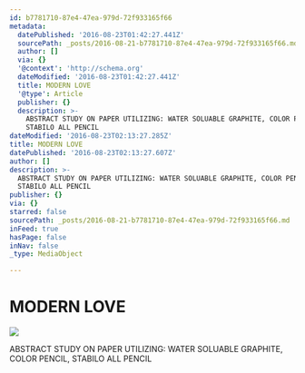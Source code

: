 ```yaml
---
id: b7781710-87e4-47ea-979d-72f933165f66
metadata:
  datePublished: '2016-08-23T01:42:27.441Z'
  sourcePath: _posts/2016-08-21-b7781710-87e4-47ea-979d-72f933165f66.md
  author: []
  via: {}
  '@context': 'http://schema.org'
  dateModified: '2016-08-23T01:42:27.441Z'
  title: MODERN LOVE
  '@type': Article
  publisher: {}
  description: >-
    ABSTRACT STUDY ON PAPER UTILIZING: WATER SOLUABLE GRAPHITE, COLOR PENCIL,
    STABILO ALL PENCIL
dateModified: '2016-08-23T02:13:27.285Z'
title: MODERN LOVE
datePublished: '2016-08-23T02:13:27.607Z'
author: []
description: >-
  ABSTRACT STUDY ON PAPER UTILIZING: WATER SOLUABLE GRAPHITE, COLOR PENCIL,
  STABILO ALL PENCIL
publisher: {}
via: {}
starred: false
sourcePath: _posts/2016-08-21-b7781710-87e4-47ea-979d-72f933165f66.md
inFeed: true
hasPage: false
inNav: false
_type: MediaObject

---
```

# MODERN LOVE
![](https://s3-us-west-2.amazonaws.com/the-grid-img/p/6bd7c14dacbb5f905a7fa935dae4f3bce507d8fa.jpg)

ABSTRACT STUDY ON PAPER UTILIZING: WATER SOLUABLE GRAPHITE, COLOR PENCIL, STABILO ALL PENCIL